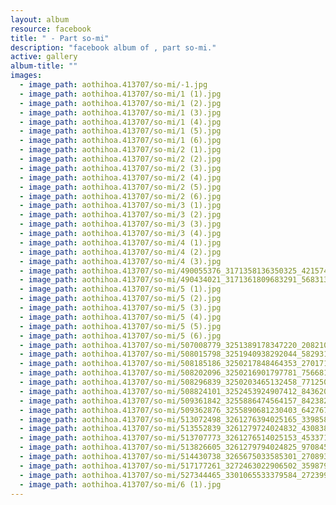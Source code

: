 ```yaml
---
layout: album
resource: facebook
title: " - Part so-mi"
description: "facebook album of , part so-mi."
active: gallery
album-title: ""
images:
  - image_path: aothihoa.413707/so-mi/-1.jpg
  - image_path: aothihoa.413707/so-mi/1 (1).jpg
  - image_path: aothihoa.413707/so-mi/1 (2).jpg
  - image_path: aothihoa.413707/so-mi/1 (3).jpg
  - image_path: aothihoa.413707/so-mi/1 (4).jpg
  - image_path: aothihoa.413707/so-mi/1 (5).jpg
  - image_path: aothihoa.413707/so-mi/1 (6).jpg
  - image_path: aothihoa.413707/so-mi/2 (1).jpg
  - image_path: aothihoa.413707/so-mi/2 (2).jpg
  - image_path: aothihoa.413707/so-mi/2 (3).jpg
  - image_path: aothihoa.413707/so-mi/2 (4).jpg
  - image_path: aothihoa.413707/so-mi/2 (5).jpg
  - image_path: aothihoa.413707/so-mi/2 (6).jpg
  - image_path: aothihoa.413707/so-mi/3 (1).jpg
  - image_path: aothihoa.413707/so-mi/3 (2).jpg
  - image_path: aothihoa.413707/so-mi/3 (3).jpg
  - image_path: aothihoa.413707/so-mi/3 (4).jpg
  - image_path: aothihoa.413707/so-mi/4 (1).jpg
  - image_path: aothihoa.413707/so-mi/4 (2).jpg
  - image_path: aothihoa.413707/so-mi/4 (3).jpg
  - image_path: aothihoa.413707/so-mi/490055376_3171358136350325_4215746149976238335_n.jpg
  - image_path: aothihoa.413707/so-mi/490434021_3171361809683291_568313729251762898_n.jpg
  - image_path: aothihoa.413707/so-mi/5 (1).jpg
  - image_path: aothihoa.413707/so-mi/5 (2).jpg
  - image_path: aothihoa.413707/so-mi/5 (3).jpg
  - image_path: aothihoa.413707/so-mi/5 (4).jpg
  - image_path: aothihoa.413707/so-mi/5 (5).jpg
  - image_path: aothihoa.413707/so-mi/5 (6).jpg
  - image_path: aothihoa.413707/so-mi/507008779_3251389178347220_2082100195867942540_n.jpg
  - image_path: aothihoa.413707/so-mi/508015798_3251940938292044_5829319111384323653_n.jpg
  - image_path: aothihoa.413707/so-mi/508185186_3250217848464353_2701719559598063406_n.jpg
  - image_path: aothihoa.413707/so-mi/508202096_3250216901797781_7566815450091598712_n.jpg
  - image_path: aothihoa.413707/so-mi/508296839_3250203465132458_771250757586859179_n.jpg
  - image_path: aothihoa.413707/so-mi/508824101_3252453924907412_8436206520613008828_n.jpg
  - image_path: aothihoa.413707/so-mi/509361842_3255886474564157_8423822361736365725_n.jpg
  - image_path: aothihoa.413707/so-mi/509362876_3255890681230403_6427677391443315312_n.jpg
  - image_path: aothihoa.413707/so-mi/513072498_3261276394025165_3398580668187161880_n.jpg
  - image_path: aothihoa.413707/so-mi/513552839_3261279724024832_4308380123412912702_n.jpg
  - image_path: aothihoa.413707/so-mi/513707773_3261276514025153_4533712519723063373_n.jpg
  - image_path: aothihoa.413707/so-mi/513826605_3261279794024825_970845158388536672_n.jpg
  - image_path: aothihoa.413707/so-mi/514430738_3265675033585301_2708939072879255983_n.jpg
  - image_path: aothihoa.413707/so-mi/517177261_3272463022906502_3598792998775297739_n.jpg
  - image_path: aothihoa.413707/so-mi/527344465_3301065533379584_2723993473325464807_n.jpg
  - image_path: aothihoa.413707/so-mi/6 (1).jpg
---
```

